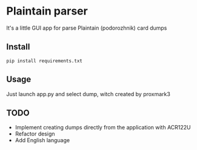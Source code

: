 # Plaintain parser

It's a little GUI app for parse Plaintain (podorozhnik) card dumps

## Install

```shell
pip install requirements.txt
```

## Usage

Just launch app.py and select dump, witch created by proxmark3


## TODO

- Implement creating dumps directly from the application with ACR122U
- Refactor design
- Add English language
